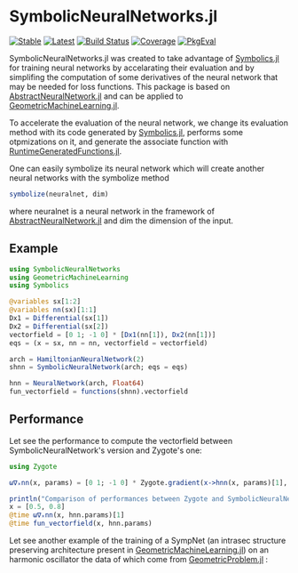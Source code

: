 # SymbolicNeuralNetworks.jl

[![Stable](https://img.shields.io/badge/docs-stable-blue.svg)](https://JuliaGNI.github.io/SymbolicNeuralNetworks.jl/stable/)
[![Latest](https://img.shields.io/badge/docs-latest-blue.svg)](https://JuliaGNI.github.io/SymbolicNeuralNetworks.jl/latest/)
[![Build Status](https://github.com/JuliaGNI/SymbolicNeuralNetworks.jl/actions/workflows/CI.yml/badge.svg?branch=main)](https://github.com/JuliaGNI/SymbolicNeuralNetworks.jl/actions/workflows/CI.yml?query=branch%3Amain)
[![Coverage](https://codecov.io/gh/JuliaGNI/SymbolicNeuralNetworks.jl/branch/main/graph/badge.svg)](https://codecov.io/gh/JuliaGNI/SymbolicNeuralNetworks.jl)
[![PkgEval](https://JuliaCI.github.io/NanosoldierReports/pkgeval_badges/S/SymbolicNeuralNetworks.svg)](https://JuliaCI.github.io/NanosoldierReports/pkgeval_badges/S/SymbolicNeuralNetworks.html)

SymbolicNeuralNetworks.jl was created to take advantage of [Symbolics.jl](https://symbolics.juliasymbolics.org/stable/) for training neural networks by accelarating their evaluation and by simplifing the computation of some derivatives of the neural network that may be needed for loss functions. This package is based on [AbstractNeuralNetwork.jl](https://github.com/JuliaGNI/AbstractNeuralNetworks.jl) and can be applied to [GeometricMachineLearning.jl](https://github.com/JuliaGNI/GeometricMachineLearning.jl). 

To accelerate the evaluation of the neural network, we change its evaluation method with its code generated by [Symbolics.jl](https://symbolics.juliasymbolics.org/stable/), performs some otpmizations on it, and generate the associate function with [RuntimeGeneratedFunctions.jl](https://github.com/SciML/RuntimeGeneratedFunctions.jl).

One can easily symbolize its neural network which will create another neural networks with the symbolize method
```julia
symbolize(neuralnet, dim)
```
where neuralnet is a neural network in the framework of  [AbstractNeuralNetwork.jl](https://github.com/JuliaGNI/AbstractNeuralNetworks.jl) and dim the dimension of the input.

## Example

```Julia
using SymbolicNeuralNetworks
using GeometricMachineLearning
using Symbolics

@variables sx[1:2]
@variables nn(sx)[1:1]
Dx1 = Differential(sx[1])
Dx2 = Differential(sx[2])
vectorfield = [0 1; -1 0] * [Dx1(nn[1]), Dx2(nn[1])]
eqs = (x = sx, nn = nn, vectorfield = vectorfield)

arch = HamiltonianNeuralNetwork(2)
shnn = SymbolicNeuralNetwork(arch; eqs = eqs)

hnn = NeuralNetwork(arch, Float64)
fun_vectorfield = functions(shnn).vectorfield
```

## Performance

Let see the performance to compute the vectorfield between SymbolicNeuralNetwork's version and Zygote's one:
```Julia
using Zygote

ω∇ₓnn(x, params) = [0 1; -1 0] * Zygote.gradient(x->hnn(x, params)[1], x)[1]

println("Comparison of performances between Zygote and SymbolicNeuralNetwork for ω∇ₓnn")
x = [0.5, 0.8]
@time ω∇ₓnn(x, hnn.params)[1]
@time fun_vectorfield(x, hnn.params)
```

Let see another example of the training of a SympNet (an intrasec structure preserving architecture present in [GeometricMachineLearning.jl](https://github.com/JuliaGNI/GeometricMachineLearning.jl)) on an harmonic oscillator the data of which come from [GeometricProblem.jl](https://github.com/JuliaGNI/GeometricProblems.jl) :


